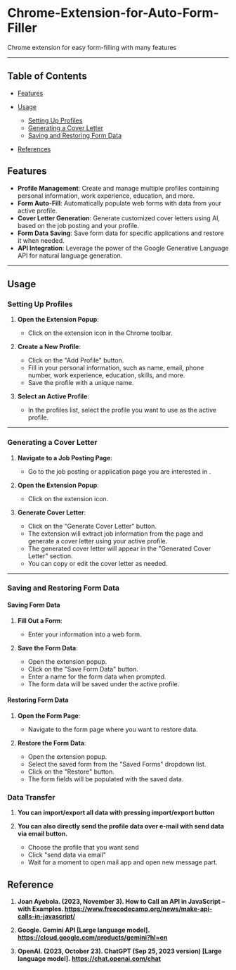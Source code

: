 # Chrome-Extension-for-Auto-Form-Filler

Chrome extension for easy form-filling with many features

---

## Table of Contents

- [Features](#features)
- [Usage](#usage)
  - [Setting Up Profiles](#setting-up-profiles)
  - [Generating a Cover Letter](#generating-a-cover-letter)
  - [Saving and Restoring Form Data](#saving-and-restoring-form-data)

- [References](#reference)




## Features

- **Profile Management**: Create and manage multiple profiles containing personal information, work experience, education, and more.
- **Form Auto-Fill**: Automatically populate web forms with data from your active profile.
- **Cover Letter Generation**: Generate customized cover letters using AI, based on the job posting and your profile.
- **Form Data Saving**: Save form data for specific applications and restore it when needed.
- **API Integration**: Leverage the power of the Google Generative Language API for natural language generation.

---

## Usage

### Setting Up Profiles

1. **Open the Extension Popup**:
   - Click on the extension icon in the Chrome toolbar.

2. **Create a New Profile**:
   - Click on the "Add Profile" button.
   - Fill in your personal information, such as name, email, phone number, work experience, education, skills, and more.
   - Save the profile with a unique name.

3. **Select an Active Profile**:
   - In the profiles list, select the profile you want to use as the active profile.

---

### Generating a Cover Letter

1. **Navigate to a Job Posting Page**:
   - Go to the job posting or application page you are interested in .

2. **Open the Extension Popup**:
   - Click on the extension icon.

3. **Generate Cover Letter**:
   - Click on the "Generate Cover Letter" button.
   - The extension will extract job information from the page and generate a cover letter using your active profile.
   - The generated cover letter will appear in the "Generated Cover Letter" section.
   - You can copy or edit the cover letter as needed.

---

### Saving and Restoring Form Data

#### Saving Form Data

1. **Fill Out a Form**:
   - Enter your information into a web form.

2. **Save the Form Data**:
   - Open the extension popup.
   - Click on the "Save Form Data" button.
   - Enter a name for the form data when prompted.
   - The form data will be saved under the active profile.

#### Restoring Form Data

1. **Open the Form Page**:
   - Navigate to the form page where you want to restore data.

2. **Restore the Form Data**:
   - Open the extension popup.
   - Select the saved form from the "Saved Forms" dropdown list.
   - Click on the "Restore" button.
   - The form fields will be populated with the saved data.

### Data Transfer

1. **You can import/export all data with pressing import/export button**


2. **You can also directly send the profile data over e-mail with send data via email button.**

    - Choose the profile that you want send
    - Click "send data via email"
    - Wait for a moment to open mail app and open new message part.




## Reference

1. **Joan Ayebola. (2023, November 3). How to Call an API in JavaScript – with Examples. https://www.freecodecamp.org/news/make-api-calls-in-javascript/**

2. **Google.  Gemini API [Large language model]. https://cloud.google.com/products/gemini?hl=en**

3. **OpenAI. (2023, October 23). ChatGPT (Sep 25, 2023 version) [Large language model].**
**https://chat.openai.com/chat**